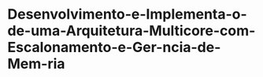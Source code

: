 # Desenvolvimento-e-Implementa-o-de-uma-Arquitetura-Multicore-com-Escalonamento-e-Ger-ncia-de-Mem-ria
